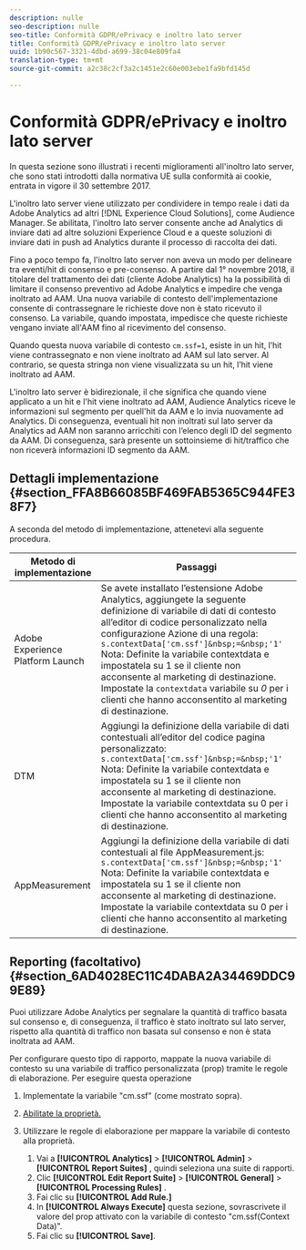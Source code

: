 ```yaml
---
description: nulle
seo-description: nulle
seo-title: Conformità GDPR/ePrivacy e inoltro lato server
title: Conformità GDPR/ePrivacy e inoltro lato server
uuid: 1b90c567-3321-4dbd-a699-38c04e809fa4
translation-type: tm+mt
source-git-commit: a2c38c2cf3a2c1451e2c60e003ebe1fa9bfd145d

---
```



# Conformità GDPR/ePrivacy e inoltro lato server

In questa sezione sono illustrati i recenti miglioramenti all'inoltro lato server, che sono stati introdotti dalla normativa [](https://ec.europa.eu/ipg/basics/legal/cookies/index_en.htm)UE sulla conformità ai cookie, entrata in vigore il 30 settembre 2017.

L'inoltro lato server viene utilizzato per condividere in tempo reale i dati da Adobe Analytics ad altri [!DNL Experience Cloud Solutions], come Audience Manager. Se abilitata, l'inoltro lato server consente anche ad Analytics di inviare dati ad altre soluzioni Experience Cloud e a queste soluzioni di inviare dati in push ad Analytics durante il processo di raccolta dei dati.

Fino a poco tempo fa, l'inoltro lato server non aveva un modo per delineare tra eventi/hit di consenso e pre-consenso. A partire dal 1° novembre 2018, il titolare del trattamento dei dati (cliente Adobe Analytics) ha la possibilità di limitare il consenso preventivo ad Adobe Analytics e impedire che venga inoltrato ad AAM. Una nuova variabile di contesto dell'implementazione consente di contrassegnare le richieste dove non è stato ricevuto il consenso. La variabile, quando impostata, impedisce che queste richieste vengano inviate all'AAM fino al ricevimento del consenso.

Quando questa nuova variabile di contesto `cm.ssf=1`, esiste in un hit, l’hit viene contrassegnato e non viene inoltrato ad AAM sul lato server. Al contrario, se questa stringa non viene visualizzata su un hit, l’hit viene inoltrato ad AAM.

L'inoltro lato server è bidirezionale, il che significa che quando viene applicato a un hit e l'hit viene inoltrato ad AAM, Audience Analytics riceve le informazioni sul segmento per quell'hit da AAM e lo invia nuovamente ad Analytics. Di conseguenza, eventuali hit non inoltrati sul lato server da Analytics ad AAM non saranno arricchiti con l’elenco degli ID del segmento da AAM. Di conseguenza, sarà presente un sottoinsieme di hit/traffico che non riceverà informazioni ID segmento da AAM.

## Dettagli implementazione {#section_FFA8B66085BF469FAB5365C944FE38F7}

A seconda del metodo di implementazione, attenetevi alla seguente procedura.

| Metodo di implementazione | Passaggi |
|--- |--- |
| Adobe Experience Platform Launch | Se avete installato l’estensione Adobe Analytics, aggiungete la seguente definizione di variabile di dati di contesto all’editor di codice personalizzato nella configurazione Azione di una regola: <br/>`s.contextData['cm.ssf']&nbsp;=&nbsp;'1' ` <br/>Nota:  Definite la variabile contextdata e impostatela su 1 se il cliente non acconsente al marketing di destinazione. Impostate la `contextdata` variabile su *0* per i clienti che hanno acconsentito al marketing di destinazione. |
| DTM | Aggiungi la definizione della variabile di dati contestuali all’editor del codice pagina personalizzato: <br/>`s.contextData['cm.ssf']&nbsp;=&nbsp;'1' ` <br/>Nota:  Definite la variabile contextdata e impostatela su 1 se il cliente non acconsente al marketing di destinazione. Impostate la variabile contextdata su 0 per i clienti che hanno acconsentito al marketing di destinazione. |
| AppMeasurement | Aggiungi la definizione della variabile di dati contestuali al file AppMeasurement.js: <br/>`s.contextData['cm.ssf']&nbsp;=&nbsp;'1' ` <br/>Nota:  Definite la variabile contextdata e impostatela su 1 se il cliente non acconsente al marketing di destinazione. Impostate la variabile contextdata su 0 per i clienti che hanno acconsentito al marketing di destinazione. |

## Reporting (facoltativo) {#section_6AD4028EC11C4DABA2A34469DDC99E89}

Puoi utilizzare Adobe Analytics per segnalare la quantità di traffico basata sul consenso e, di conseguenza, il traffico è stato inoltrato sul lato server, rispetto alla quantità di traffico non basata sul consenso e non è stata inoltrata ad AAM.

Per configurare questo tipo di rapporto, mappate la nuova variabile di contesto su una variabile di traffico personalizzata (prop) tramite le regole di elaborazione. Per eseguire questa operazione

1. Implementate la variabile "cm.ssf" (come mostrato sopra).
1. [Abilitate la proprietà.](/help/admin/admin/c-traffic-variables/traffic-var.md)
1. Utilizzare le regole di elaborazione per mappare la variabile di contesto alla proprietà.

   1. Vai a **[!UICONTROL Analytics]** &gt; **[!UICONTROL Admin]** &gt; **[!UICONTROL Report Suites]** , quindi seleziona una suite di rapporti.
   1. Clic  **[!UICONTROL Edit Report Suite]** &gt; **[!UICONTROL General]** &gt; **[!UICONTROL Processing Rules]** .
   1. Fai clic su **[!UICONTROL Add Rule.]**
   1. In **[!UICONTROL Always Execute]** questa sezione, sovrascrivete il valore del prop attivato con la variabile di contesto "cm.ssf(Context Data)".
   1. Fai clic su **[!UICONTROL Save]**.

